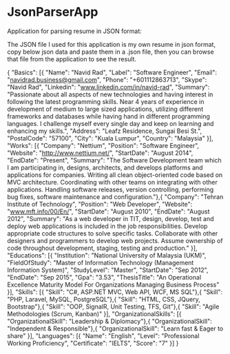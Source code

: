 # JsonParserApp
Application for parsing resume in JSON format:

The JSON file I used for this application is my own resume in json format, copy below json data and paste them in a .json file, then you
can browse that file from the application to see the result.

{
  "Basics": [{
    "Name": "Navid Rad",
    "Label": "Software Engineer",
    "Email": "navidrad.business@gmail.com",
    "Phone": "+601112863713",
    "Skype": "Navid Rad",
	"Linkedin": "www.linkedin.com/in/navid-rad",
    "Summary": "Passionate about all aspects of new technologies and having interest in following the latest programming skills. Near 4 years of experience in development of medium to large sized applications, utilizing different frameworks and databases while having hand in different programming languages. I challenge myself every single day and keep on learning and enhancing my skills.",
    "Address": "Leafz Residence, Sungai Besi St.",
    "PostalCode": "57100",
    "City": "Kuala Lumpur",
    "Country": "Malaysia"
  }],
  "Works": [{
    "Company": "Nettium",
    "Position": "Software Engineer",
    "Website": "http://www.nettium.net/",
    "StartDate": "August 2014",
    "EndDate": "Present",
    "Summary": "The Software Development team which I am participating in, designs, architects, and develops platforms and applications for companies. Writing all clean object-oriented code based on MVC architecture. Coordinating with other teams on integrating with other applications. Handling software releases, version controlling, performing bug fixes, software maintenance and configuration."},{
	"Company": "Tehran Institute of Technology",
    "Position": "Web Developer",
    "Website": "www.mft.info/00/En/",
    "StartDate": "August 2010",
    "EndDate": "August 2012",
    "Summary": "As a web developer in TIT, design, develop, test and deploy web applications is included in the job responsibilities. Develop appropriate code structures to solve specific tasks. Collaborate with other designers and programmers to develop web projects. Assume ownership of code throughout development, staging, testing and production."
  }],
  "Educations": [{
    "Institution": "National University of Malaysia (UKM)",
    "FieldOfStudy": "Master of Information Technology (Management Information System)",
    "StudyLevel": "Master",
    "StartDate": "Sep 2012",
    "EndDate": "Sep 2015",
    "Gpa": "3.53",
	"ThesisTitle": "An Operational Excellence Maturity Model For Organizations Managing Business Process"
  }],
  "Skills": [{
	"Skill": "C#, ASP.NET MVC, Web API, WCF, MS SQL"},{
	"Skill": "PHP, Laravel, MySQL, PostgreSQL"},{
	"Skill": "HTML, CSS, JQuery, Bootstrap"},{
	"Skill": "OOP, SignalR, Unit Testing, TFS, Git"},{
	"Skill": "Agile Methodologies (Scrum, Kanban)"
  }],
  "OrganizationalSkills": [{
	"OrganizationalSkill": "Leadership & Diplomacy"},{
	"OrganizationalSkill": "Independent & Responsible"},{
	"OrganizationalSkill": "Learn fast & Eager to share"
  }],
  "Languages": [{
    "Name": "English",
    "Level": "Professional Working Proficiency",
	"Certificate": "IELTS",
	"Score": "7"
  }]
}
